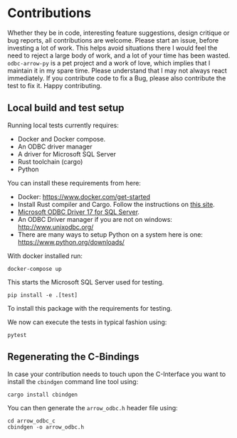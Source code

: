# Contributions

Whether they be in code, interesting feature suggestions, design critique or bug reports, all contributions are welcome. Please start an issue, before investing a lot of work. This helps avoid situations there I would feel the need to reject a large body of work, and a lot of your time has been wasted. `odbc-arrow-py` is a pet project and a work of love, which implies that I maintain it in my spare time. Please understand that I may not always react immediately. If you contribute code to fix a Bug, please also contribute the test to fix it. Happy contributing.

## Local build and test setup

Running local tests currently requires:

* Docker and Docker compose.
* An ODBC driver manager
* A driver for Microsoft SQL Server
* Rust toolchain (cargo)
* Python

You can install these requirements from here:

* Docker: <https://www.docker.com/get-started>
* Install Rust compiler and Cargo. Follow the instructions on [this site](https://www.rust-lang.org/en-US/install.html).
* [Microsoft ODBC Driver 17 for SQL Server](https://docs.microsoft.com/en-us/sql/connect/odbc/download-odbc-driver-for-sql-server?view=sql-server-ver15).
* An ODBC Driver manager if you are not on windows: <http://www.unixodbc.org/>
* There are many ways to setup Python on a system here is one: <https://www.python.org/downloads/>

With docker installed run:

```shell
docker-compose up
```

This starts the Microsoft SQL Server used for testing.

```shell
pip install -e .[test]
```

To install this package with the requirements for testing.

We now can execute the tests in typical fashion using:

```shell
pytest
```

## Regenerating the C-Bindings

In case your contribution needs to touch upon the C-Interface you want to install the `cbindgen` command line tool using:

```shell
cargo install cbindgen
```

You can then generate the `arrow_odbc.h` header file using:

```shell
cd arrow_odbc_c
cbindgen -o arrow_odbc.h
```
